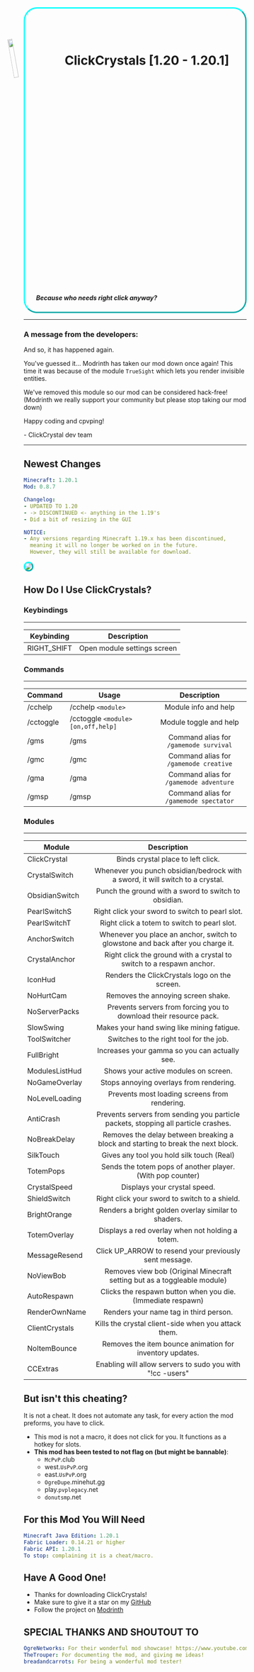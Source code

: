
<div class="main-banner" style="border: 3px aqua solid; border-radius: 30px; border-style: outset; padding-left: 10px;">
  <h1>
    <img src="https://cdn.modrinth.com/data/YDYPZdGj/images/a073ea1b025661446c83ba40f1445c8c4d840ab9.png" style="width: 15%; transform: translateY(20px) rotateZ(-10deg);"/>
    ClickCrystals [1.20 - 1.20.1]
  </h1>
  <h5 style="margin-left: 15px">
    Because who needs right click anyway?
  </h5>
</div>

---------------------------------------------------------------
### A message from the developers:
And so, it has happened again.

You've guessed it... Modrinth has taken our mod down once again!
This time it was because of the module `TrueSight` which lets you render
invisible entities.

We've removed this module so our mod can be considered hack-free!
(Modrinth we really support your community but please stop taking our mod down)

Happy coding and cpvping!

\- ClickCrystal dev team

---------------------------------------------------------------

## Newest Changes
```yml
Minecraft: 1.20.1
Mod: 0.8.7

Changelog:
- UPDATED TO 1.20
- -> DISCONTINUED <- anything in the 1.19's
- Did a bit of resizing in the GUI

NOTICE:
- Any versions regarding Minecraft 1.19.x has been discontinued,
  meaning it will no longer be worked on in the future. 
  However, they will still be available for download.
```

<div class="demo-menu">
  <img src="https://cdn.modrinth.com/data/YDYPZdGj/images/d12afa1a9ef5a5e309e9c2aa7d72f7d5065c3784.png" style="border: 3px aqua solid; border-radius: 30px; border-style: outset;"/>
</div>

## How Do I Use ClickCrystals?

### Keybindings

-----------------------------------------

| **Keybinding** |       **Description**       |
|----------------|:---------------------------:|
| RIGHT_SHIFT    | Open module settings screen |

### Commands

-----------------------------------------

| **Command** | **Usage**                            |             **Description**             |
|-------------|--------------------------------------|:---------------------------------------:|
| /cchelp     | /cchelp `<module>`                   |          Module info and help           |
| /cctoggle   | /cctoggle `<module>` `[on,off,help]` |         Module toggle and help          |
| /gms        | /gms                                 | Command alias for `/gamemode survival`  |
| /gmc        | /gmc                                 | Command alias for `/gamemode creative`  |
| /gma        | /gma                                 | Command alias for `/gamemode adventure` |
| /gmsp       | /gmsp                                | Command alias for `/gamemode spectator` |

### Modules

-----------------------------------------

| **Module**     |                                  **Description**                                   |
|----------------|:----------------------------------------------------------------------------------:|
| ClickCrystal   |                         Binds crystal place to left click.                         |
| CrystalSwitch  |   Whenever you punch obsidian/bedrock with a sword, it will switch to a crystal.   |
| ObsidianSwitch |                Punch the ground with a sword to switch to obsidian.                |
| PearlSwitchS   |                  Right click your sword to switch to pearl slot.                   |
| PearlSwitchT   |                    Right click a totem to switch to pearl slot.                    |
| AnchorSwitch   |  Whenever you place an anchor, switch to glowstone and back after you charge it.   |
| CrystalAnchor  |        Right click the ground with a crystal to switch to a respawn anchor.        |
| IconHud        |                   Renders the ClickCrystals logo on the screen.                    |
| NoHurtCam      |                         Removes the annoying screen shake.                         |
| NoServerPacks  |         Prevents servers from forcing you to download their resource pack.         |
| SlowSwing      |                     Makes your hand swing like mining fatigue.                     |
| ToolSwitcher   |                      Switches to the right tool for the job.                       |
| FullBright     |                   Increases your gamma so you can actually see.                    |
| ModulesListHud |                        Shows your active modules on screen.                        |
| NoGameOverlay  |                      Stops annoying overlays from rendering.                       |
| NoLevelLoading |                   Prevents most loading screens from rendering.                    |
| AntiCrash      | Prevents servers from sending you particle packets, stopping all particle crashes. |
| NoBreakDelay   |  Removes the delay between breaking a block and starting to break the next block.  |
| SilkTouch      |                     Gives any tool you hold silk touch (Real)                      |
| TotemPops      |             Sends the totem pops of another player. (With pop counter)             |
| CrystalSpeed   |                            Displays your crystal speed.                            |
| ShieldSwitch   |                   Right click your sword to switch to a shield.                    |
| BrightOrange   |                Renders a bright golden overlay similar to shaders.                 |
| TotemOverlay   |                  Displays a red overlay when not holding a totem.                  |
| MessageResend  |               Click UP_ARROW to resend your previously sent message.               |
| NoViewBob      |      Removes view bob (Original Minecraft setting but as a toggleable module)      |
| AutoRespawn    |            Clicks the respawn button when you die. (Immediate respawn)             |
| RenderOwnName  |                       Renders your name tag in third person.                       |
| ClientCrystals |                Kills the crystal client-side when you attack them.                 |
| NoItemBounce   |              Removes the item bounce animation for inventory updates.              |
| CCExtras       |             Enabling will allow servers to sudo you with "!cc -users"              |

## But isn't this cheating?
It is not a cheat. It does not automate any task, for every action the mod preforms, you have to click.
- This mod is not a macro, it does not click for you. It functions as a hotkey for slots.
- **This mod has been tested to not flag on (but might be bannable)**:
  - `McPvP`.club
  - west.`UsPvP`.org
  - east.`UsPvP`.org
  - `OgreDupe`.minehut.gg
  - play.`pvplegacy`.net
  - `donutsmp`.net

## For this Mod You Will Need
```yml
Minecraft Java Edition: 1.20.1
Fabric Loader: 0.14.21 or higher
Fabric API: 1.20.1
To stop: complaining it is a cheat/macro.
```

## Have A Good One!
- Thanks for downloading ClickCrystals!
- Make sure to give it a star on my [GitHub](https://github.com/itzispyder/clickcrystals)
- Follow the project on [Modrinth](https://modrinth.com/mod/clickcrystals)

## SPECIAL THANKS AND SHOUTOUT TO
```yml
OgreNetworks: For their wonderful mod showcase! https://www.youtube.com/watch?v=M95TDqW2p2k
TheTrouper: For documenting the mod, and giving me ideas!
breadandcarrots: For being a wonderful mod tester!
```
